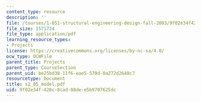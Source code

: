 ```yaml
---
content_type: resource
description: ''
file: /courses/1-051-structural-engineering-design-fall-2003/9f02e34f420c8cad08dee5b9707625dc_s2_05_model.pdf
file_size: 1571724
file_type: application/pdf
learning_resource_types:
- Projects
license: https://creativecommons.org/licenses/by-nc-sa/4.0/
ocw_type: OCWFile
parent_title: Projects
parent_type: CourseSection
parent_uid: be25bd38-11f6-eae5-570d-0a272d2648c7
resourcetype: Document
title: s2_05_model.pdf
uid: 9f02e34f-420c-8cad-08de-e5b9707625dc
---
```

